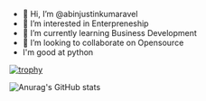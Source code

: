 - 👋 Hi, I’m @abinjustinkumaravel
- 👀 I’m interested in Enterpreneship
- 🌱 I’m currently learning Business Development
- 💞️ I’m looking to collaborate on Opensource
- I'm good at python


[![trophy](https://github-profile-trophy.vercel.app/?username=abinjustinkumaravel)](https://github.com/ryo-ma/github-profile-trophy)

![Anurag's GitHub stats](https://github-readme-stats.vercel.app/api?username=abinjustinkumaravel&show_icons=true&theme=radical)

<!---
abinjustinkumaravel/abinjustinkumaravel is a ✨ special ✨ repository because its `README.md` (this file) appears on your GitHub profile.
You can click the Preview link to take a look at your changes.
--->
